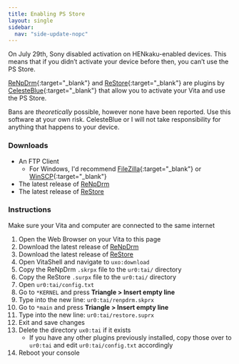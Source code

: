 ```yaml
---
title: Enabling PS Store
layout: single
sidebar:
  nav: "side-update-nopc"
---
```


On July 29th, Sony disabled activation on HENkaku-enabled devices. This means that if you didn’t activate your device before then, you can’t use the PS Store.

[ReNpDrm](http://renpdrm.customprotocol.com/release_page.php){:target="_blank"} and [ReStore](http://renpdrm.customprotocol.com/release_page.php){:target="_blank"} are plugins by [CelesteBlue](https://twitter.com/CelesteBlue123){:target="_blank"} that allow you to activate your Vita and use the PS Store.

Bans are _theoretically_ possible, however none have been reported. Use this software at your own risk. CelesteBlue or I will not take responsibility for anything that happens to your device.

### Downloads
- An FTP Client
	- For Windows, I'd recommend [FileZilla](https://filezilla-project.org/){:target="_blank"} or [WinSCP](https://winscp.net/eng/download.php){:target="_blank"}
- The latest release of [ReNpDrm](http://renpdrm.customprotocol.com/renpdrm_download.php)
- The latest release of [ReStore](http://renpdrm.customprotocol.com/restore_download.php)

### Instructions
Make sure your Vita and computer are connected to the same internet

1. Open the Web Browser on your Vita to this page
2. Download the latest release of [ReNpDrm](http://renpdrm.customprotocol.com/renpdrm_download.php)
3. Download the latest release of [ReStore](http://renpdrm.customprotocol.com/restore_download.php)
4. Open VitaShell and navigate to `uxo:download`
5. Copy the ReNpDrm `.skrpx` file to the `ur0:tai/` directory
6. Copy the ReStore `.surpx` file to the `ur0:tai/` directory
12. Open `ur0:tai/config.txt`
13. Go to `*KERNEL` and press **Triangle > Insert empty line**
14. Type into the new line: `ur0:tai/renpdrm.skprx`
13. Go to `*main` and press **Triangle > Insert empty line**
14. Type into the new line: `ur0:tai/restore.suprx`
15. Exit and save changes
16. Delete the directory `ux0:tai` if it exists
	- If you have any other plugins previously installed, copy those over to `ur0:tai` and edit `ur0:tai/config.txt` accordingly
17. Reboot your console
